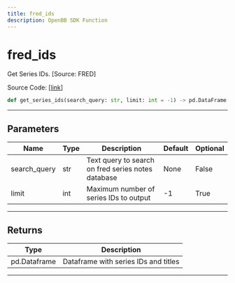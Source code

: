 ```yaml
---
title: fred_ids
description: OpenBB SDK Function
---
```


# fred_ids

Get Series IDs. [Source: FRED]

Source Code: [[link](https://github.com/OpenBB-finance/OpenBBTerminal/tree/main/openbb_terminal/economy/fred_model.py#L126)]

```python
def get_series_ids(search_query: str, limit: int = -1) -> pd.DataFrame
```
---
## Parameters

| Name | Type | Description | Default | Optional |
| ---- | ---- | ----------- | ------- | -------- |
| search_query | str | Text query to search on fred series notes database | None | False |
| limit | int | Maximum number of series IDs to output | -1 | True |

---
## Returns

| Type | Description |
| ---- | ----------- |
| pd.Dataframe | Dataframe with series IDs and titles |

---
